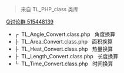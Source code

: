 <blockquote>来自 TL_PHP_class 类库</blockquote>
<a href="http://shang.qq.com/wpa/qunwpa?idkey=e27a9c0f8ed2ca398044bb5aa93c5f3d9b61a19efc76eda3104c4e61c469459a">Q讨论群 515448139</a>
<ul>
    <li>┌&nbsp;&nbsp;TL_Angle_Convert.class.php&nbsp;&nbsp;&nbsp;角度换算</li>
    <li>├&nbsp;&nbsp;TL_Area_Convert.class.php&nbsp;&nbsp;&nbsp;面积换算</li>
    <li>├&nbsp;&nbsp;TL_Heat_Convert.class.php&nbsp;&nbsp;&nbsp;热量换算</li>
    <li>├&nbsp;&nbsp;TL_Length_Convert.class.php&nbsp;&nbsp;&nbsp;长度换算</li>
    <li>└&nbsp;&nbsp;TL_Time_Convert.class.php&nbsp;&nbsp;&nbsp;时间换算</li>
</ul>